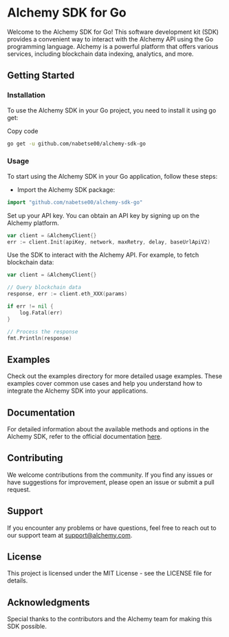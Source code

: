 # Alchemy SDK for Go

Welcome to the Alchemy SDK for Go! This software development kit (SDK) provides a convenient way to interact with the Alchemy API using the Go programming language. Alchemy is a powerful platform that offers various services, including blockchain data indexing, analytics, and more.

## Getting Started
### Installation
To use the Alchemy SDK in your Go project, you need to install it using go get:

Copy code
```bash
go get -u github.com/nabetse00/alchemy-sdk-go
```
### Usage
To start using the Alchemy SDK in your Go application, follow these steps:

- Import the Alchemy SDK package:

```go
import "github.com/nabetse00/alchemy-sdk-go"
```
Set up your API key. You can obtain an API key by signing up on the Alchemy platform.


```go
var client = &AlchemyClient{}
err := client.Init(apiKey, network, maxRetry, delay, baseUrlApiV2)
```
Use the SDK to interact with the Alchemy API. For example, to fetch blockchain data:

```go
var client = &AlchemyClient{}

// Query blockchain data
response, err := client.eth_XXX(params)

if err != nil {
    log.Fatal(err)
}

// Process the response
fmt.Println(response)
```

## Examples
Check out the examples directory for more detailed usage examples. These examples cover common use cases and help you understand how to integrate the Alchemy SDK into your applications.

## Documentation
For detailed information about the available methods and options in the Alchemy SDK, refer to the official documentation [here](http://docurl.com).

## Contributing
We welcome contributions from the community. If you find any issues or have suggestions for improvement, please open an issue or submit a pull request.

## Support
If you encounter any problems or have questions, feel free to reach out to our support team at support@alchemy.com.

## License
This project is licensed under the MIT License - see the LICENSE file for details.

## Acknowledgments
Special thanks to the contributors and the Alchemy team for making this SDK possible.